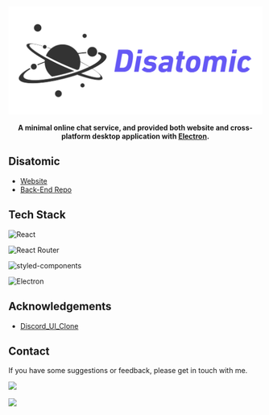 ![Logo](./public/Disatomic_Logo.png)
**<p align="center">A minimal online chat service, and provided both website and cross-platform desktop application with <a href="https://www.electronjs.org/">Electron</a>.</p>**

## Disatomic

- [Website](https://dis4tomic.com)
- [Back-End Repo](https://github.com/HackHow/Disatomic-Server)

## Tech Stack

![React](https://img.shields.io/badge/React-20232A?style=for-the-badge&logo=react&logoColor=61DAFB)

![React Router](https://img.shields.io/badge/React_Router-CA4245?style=for-the-badge&logo=react-router&logoColor=white)

![styled-components](https://img.shields.io/badge/styled--components-DB7093?style=for-the-badge&logo=styled-components&logoColor=white)

![Electron](https://img.shields.io/badge/Electron-2B2E3A?style=for-the-badge&logo=electron&logoColor=9FEAF9)


## Acknowledgements

 - [Discord_UI_Clone](https://github.com/FabioJunik/Discord_UI_Clone)

## Contact
If you have some suggestions or feedback, please get in touch with me.

<a href="mailto:howardshen2306@gmail.com" ref="nofollow"><img src="https://img.shields.io/badge/Gmail-D14836?style=for-the-badge&logo=gmail&logoColor=white" /></a>

<a href="https://www.linkedin.com/in/howardshen23/" rel="nofollow"><img src="https://img.shields.io/badge/LinkedIn-0077B5?style=for-the-badge&logo=linkedin&logoColor=white" /></a>

